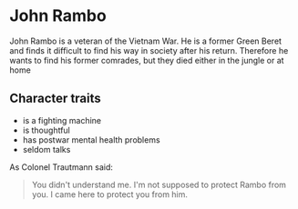 # John Rambo

John Rambo is a veteran of the Vietnam War. He is a former Green Beret and finds it difficult to find his way in society after his return. Therefore he wants to find his former comrades, but they died either in the jungle or at home

## Character traits
* is a fighting machine
* is thoughtful
* has postwar mental health problems
* seldom talks

As Colonel Trautmann said:

> You didn't understand me. I'm not supposed to protect Rambo from you. I came here to protect you from him.


